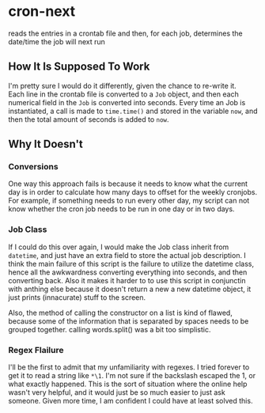 cron-next
=========

reads the entries in a crontab file and then, for each job, determines the date/time the job will next run

How It Is Supposed To Work
--------

I'm pretty sure I would do it differently, given the chance to re-write it.  
Each line in the crontab file is converted to a `Job` object, and then each numerical
field in the `Job` is converted into seconds.  Every time an Job is instantiated, a call
is made to `time.time()` and stored in the variable `now`, and then the total amount of
seconds is added to `now`.  

Why It Doesn't
-----

### Conversions
One way this approach fails is because it needs to know what the current day is in order 
to calculate how many days to offset for the weekly cronjobs.  For example, if 
something needs to run every other day, my script can not know whether the cron job
needs to be run in one day or in two days.  

### Job Class
If I could do this over again, I would make the Job class inherit from `datetime`,
and just have an extra field to store the actual job description.  I think the main
failure of this script is the failure to utilize the datetime class, hence all the
awkwardness converting everything into seconds, and then converting back.  Also
it makes it harder to to use this script in conjunctin with anthing else because it
doesn't return a new a new datetime object, it just prints (innacurate) stuff to 
the screen.

Also, the method of calling the constructor on a list is kind of flawed, because 
some of the information that is separated by spaces needs to be grouped together. 
calling words.split() was a bit too simplistic.

### Regex Flailure
I'll be the first to admit that my unfamiliarity with regexes.  I tried forever to
get it to read a string like `*\1`.  I'm not sure if the backslash escaped the 1, or
what exactly happened.  This is the sort of situation where the online help wasn't
very helpful, and it would just be so much easier to just ask someone.  Given more 
time, I am confident I could have at least solved this.

